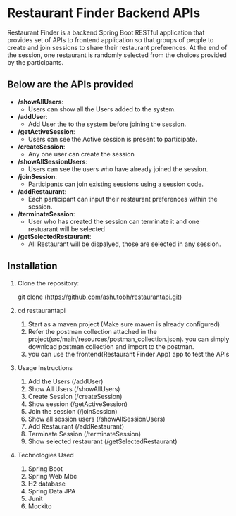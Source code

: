 # Restaurant Finder Backend APIs

Restaurant Finder is a backend Spring Boot RESTful application that provides set of APIs to frontend application so that groups of people to create and join sessions to share their restaurant preferences. At the end of the session, one restaurant is randomly selected from the choices provided by the participants.

## Below are the APIs provided
- **/showAllUsers**: 
  - Users can show all the Users added to the system.
- **/addUser**: 
  - Add User the to the system before joining the session.
- **/getActiveSession**: 
  - Users can see the Active session is present to participate.
- **/createSession**: 
  - Any one user can create the session
- **/showAllSessionUsers**: 
  - Users can see the users who have already joined the session.
- **/joinSession**: 
  - Participants can join existing sessions using a session code.
- **/addRestaurant**: 
  - Each participant can input their restaurant preferences within the session.
- **/terminateSession**: 
  - User who has created the session can terminate it and one restuarant will be selected
- **/getSelectedRestaurant**: 
  - All Restaurant will be dispalyed, those are selected in any session.

## Installation

1. Clone the repository:

   git clone (https://github.com/ashutobh/restaurantapi.git)

2. cd restaurantapi
   1. Start as a maven project (Make sure maven is already configured)
   2. Refer the postman collection attached in the project(src/main/resources/postman_collection.json). you can simply download postman collection and import to the postman.
   3. you can use the frontend(Restaurant Finder App) app to test the APIs

3. Usage Instructions
   1. Add the Users (/addUser)
   2. Show All Users (/showAllUsers)
   3. Create Session (/createSession)
   4. Show session (/getActiveSession)
   5. Join the session (/joinSession)
   6. Show all session users (/showAllSessionUsers)
   7. Add Restaurant (/addRestaurant)
   8. Terminate Session (/terminateSession)
   9. Show selected restaurant (/getSelectedRestaurant)

4. Technologies Used
   1. Spring Boot
   2. Spring Web Mbc
   3. H2 database
   4. Spring Data JPA
   5. Junit
   6. Mockito
